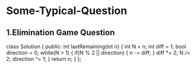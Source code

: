 # Some-Typical-Question
## 1.Elimination Game Question
class Solution {
public:
    int lastRemaining(int n) {
        int N = n;
        int diff = 1;
        bool direction = 0;
        while(N > 1) {
            if(N % 2 || direction) {
                n -= diff;
            }
            diff *= 2;
            N /= 2;
            direction ^= 1;
        }
        return n;
    }
};
